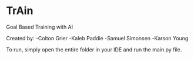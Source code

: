 # TrAin
Goal Based Training with AI

Created by:
-Colton Grier
-Kaleb Paddie
-Samuel Simonsen 
-Karson Young

To run, simply open the entire folder in your IDE and run the main.py file.
